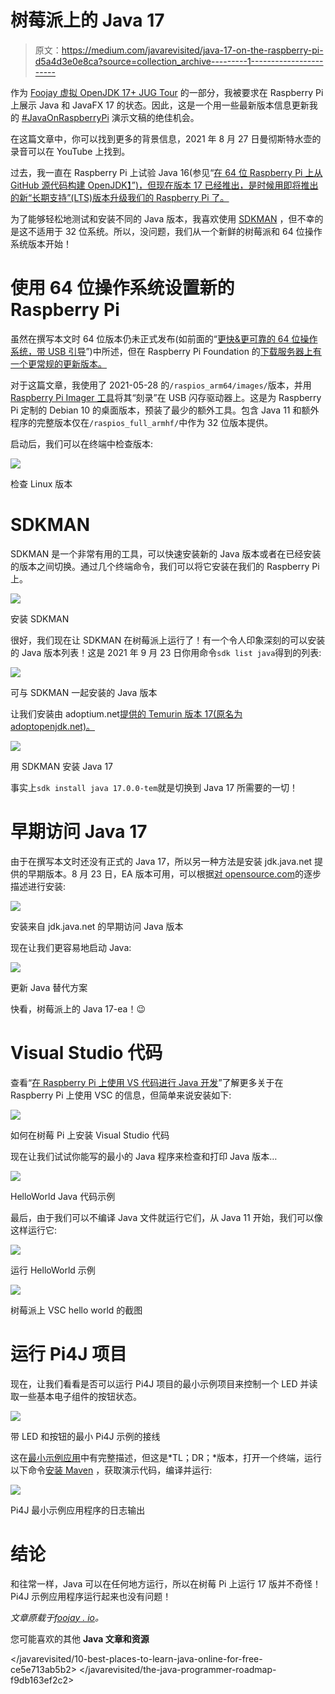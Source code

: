 # 树莓派上的 Java 17

> 原文：<https://medium.com/javarevisited/java-17-on-the-raspberry-pi-d5a4d3e0e8ca?source=collection_archive---------1----------------------->

作为 [Foojay 虚拟 OpenJDK 17+ JUG Tour](https://foojay.io/today/schedule-for-foojay-virtual-openjdk-17-jug-tour/) 的一部分，我被要求在 Raspberry Pi 上展示 Java 和 JavaFX 17 的状态。因此，这是一个用一些最新版本信息更新我的 [#JavaOnRaspberryPi](https://twitter.com/hashtag/JavaOnRaspberryPi) 演示文稿的绝佳机会。

在这篇文章中，你可以找到更多的背景信息，2021 年 8 月 27 日曼彻斯特水壶的录音可以在 YouTube 上找到。

过去，我一直在 Raspberry Pi 上试验 Java 16(参见“[在 64 位 Raspberry Pi 上从 GitHub 源代码构建 OpenJDK】”)，但现在版本 17 已经推出，是时候用即将推出的新“长期支持”(LTS)版本升级我们的 Raspberry Pi 了。](https://foojay.io/today/building-openjdk-from-github-sources-on-64-bit-raspberry-pi/)

为了能够轻松地测试和安装不同的 Java 版本，我喜欢使用 [SDKMAN](https://sdkman.io/install) ，但不幸的是这不适用于 32 位系统。所以，没问题，我们从一个新鲜的树莓派和 64 位操作系统版本开始！

# 使用 64 位操作系统设置新的 Raspberry Pi

虽然在撰写本文时 64 位版本仍未正式发布(如前面的“[更快&更可靠的 64 位操作系统，带 USB 引导](https://foojay.io/today/64-bit-raspbian-os-on-raspberry-pi-4-with-usb-boot/)”)中所述，但在 Raspberry Pi Foundation 的[下载服务器上有一个更常规的更新版本。](http://downloads.raspberrypi.org)

对于这篇文章，我使用了 2021-05-28 的`/raspios_arm64/images/`版本，并用 [Raspberry Pi Imager 工具](https://www.raspberrypi.org/software/)将其“刻录”在 USB 闪存驱动器上。这是为 Raspberry Pi 定制的 Debian 10 的桌面版本，预装了最少的额外工具。包含 Java 11 和额外程序的完整版本仅在`/raspios_full_armhf/`中作为 32 位版本提供。

启动后，我们可以在终端中检查版本:

![](img/ca68683df1f5a0d59766f410c32ed8f5.png)

检查 Linux 版本

# SDKMAN

SDKMAN 是一个非常有用的工具，可以快速安装新的 Java 版本或者在已经安装的版本之间切换。通过几个终端命令，我们可以将它安装在我们的 Raspberry Pi 上。

![](img/f6642f879901139846e8fc20bdf495e3.png)

安装 SDKMAN

很好，我们现在让 SDKMAN 在树莓派上运行了！有一个令人印象深刻的可以安装的 Java 版本列表！这是 2021 年 9 月 23 日你用命令`sdk list java`得到的列表:

![](img/77c21139b883fb5519a1575c26fc6b30.png)

可与 SDKMAN 一起安装的 Java 版本

让我们安装由 adoptium.net[提供的 Temurin 版本 17(原名为 adoptopenjdk.net)。](https://adoptium.net)

![](img/e5d2ee1cfd11b15a32656b6b797b37e8.png)

用 SDKMAN 安装 Java 17

事实上`sdk install java 17.0.0-tem`就是切换到 Java 17 所需要的一切！

# 早期访问 Java 17

由于在撰写本文时还没有正式的 Java 17，所以另一种方法是安装 jdk.java.net 提供的早期版本。8 月 23 日，EA 版本可用，可以根据[对 opensource.com](https://opensource.com/article/19/11/install-java-linux)的逐步描述进行安装:

![](img/5d0dea99acc5a4b2f47d919db06fa1c1.png)

安装来自 jdk.java.net 的早期访问 Java 版本

现在让我们更容易地启动 Java:

![](img/da0a5c43bf3c952f961ac70434946dba.png)

更新 Java 替代方案

快看，树莓派上的 Java 17-ea！😉

# Visual Studio 代码

查看“[在 Raspberry Pi 上使用 VS 代码进行 Java 开发](https://foojay.io/today/java-development-with-vs-code-on-the-raspberry-pi/)”了解更多关于在 Raspberry Pi 上使用 VSC 的信息，但简单来说安装如下:

![](img/923ee068fc0728f08a886c611ca1d48b.png)

如何在树莓 Pi 上安装 Visual Studio 代码

现在让我们试试你能写的最小的 Java 程序来检查和打印 Java 版本…

[![](img/5cc8846b70bc1bbf5e32f7c167bc6aca.png)](https://javarevisited.blogspot.com/2018/08/top-5-free-java-8-and-9-courses-for-programmers.html)

HelloWorld Java 代码示例

最后，由于我们可以不编译 Java 文件就运行它们，从 Java 11 开始，我们可以像这样运行它:

![](img/e34709d4deeac3831a7706c6ddfbfc31.png)

运行 HelloWorld 示例

![](img/8b2841e7648d00902e657592f44c2c90.png)

树莓派上 VSC hello world 的截图

# 运行 Pi4J 项目

现在，让我们看看是否可以运行 Pi4J 项目的最小示例项目来控制一个 LED 并读取一些基本电子组件的按钮状态。

![](img/6c8e23209b87254f2f94150e04350635.png)

带 LED 和按钮的最小 Pi4J 示例的接线

这在[最小示例应用](https://pi4j.com/getting-started/minimal-example-application/)中有完整描述，但这是*TL；DR；*版本，打开一个终端，运行以下命令[安装 Maven](https://javarevisited.blogspot.com/2016/06/how-to-install-maven-in-on-windows-78-or-10.html#axzz5het8pfqP) ，获取演示代码，编译并运行:

![](img/dd2ca7cedec23244dd9ec3dcd3f304fc.png)

Pi4J 最小示例应用程序的日志输出

# 结论

和往常一样，Java 可以在任何地方运行，所以在树莓 Pi 上运行 17 版并不奇怪！Pi4J 示例应用程序运行起来也没有问题！

*文章原载于*[*foojay . io*](https://foojay.io/today/java-17-on-the-raspberry-pi/)*。*

您可能喜欢的其他 **Java 文章和资源**

</javarevisited/10-best-places-to-learn-java-online-for-free-ce5e713ab5b2>  </javarevisited/the-java-programmer-roadmap-f9db163ef2c2> 